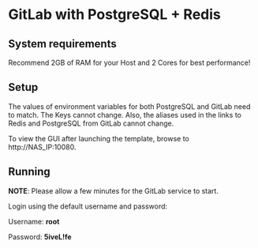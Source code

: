 GitLab with PostgreSQL + Redis
==============================

## System requirements
Recommend 2GB of RAM for your Host and 2 Cores for best performance!

## Setup
The values of environment variables for both PostgreSQL and GitLab need to match. The Keys cannot change. Also, the aliases used in the links to Redis and PostgreSQL from GitLab cannot change.

To view the GUI after launching the template, browse to http://NAS_IP:10080.

## Running
__NOTE__: Please allow a few minutes for the GitLab service to start.

Login using the default username and password:

Username: **root**

Password: **5iveL!fe**
